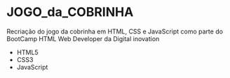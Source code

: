 # JOGO_da_COBRINHA
Recriação do jogo da cobrinha em HTML, CSS e JavaScript como parte do BootCamp HTML Web Developer da Digital inovation 
- HTML5
- CSS3
- JavaScript
